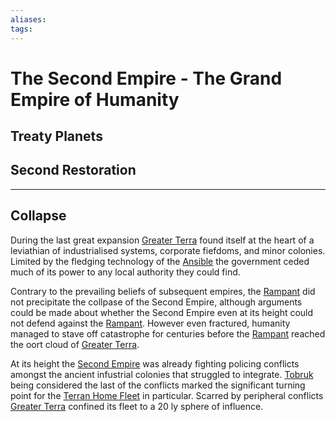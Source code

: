 ```yaml
---
aliases:
tags:
---
```


# The Second Empire  - The Grand Empire of Humanity 

## Treaty Planets

## Second Restoration

***

## Collapse

During the last great expansion [Greater Terra](../Systems/greater-terra.md) found itself at the heart of a leviathian of industrialised systems, corporate fiefdoms, and minor colonies. Limited by the fledging technology of the [Ansible](../Technology/network/superluminal-communication.md) the government ceded much of its power to any local authority they could find. 

Contrary to the prevailing beliefs of subsequent empires, the [Rampant](../Species/rampant.md) did not precipitate the collpase of the Second Empire, although arguments could be made about whether the Second Empire even at its height could not defend against the [Rampant](../Species/rampant.md). However even fractured, humanity managed to stave off catastrophe for centuries before the [Rampant](../Species/rampant.md) reached the oort cloud of [Greater Terra](../Systems/greater-terra.md).

At its height the [Second Empire](#The%20Second%20Empire%20-%20The%20Grand%20Empire%20of%20Humanity) was already fighting policing conflicts amongst the ancient infustrial colonies that struggled to integrate. [Tobruk](tobruk.md#The%20Fall%20of%20Tobruk) being considered the last of the conflicts marked the significant turning point for the [Terran Home Fleet](../Organisation/Stellarii/terran-home-fleet.md) in particular. Scarred by peripheral conflicts [Greater Terra](../Systems/greater-terra.md) confined its fleet to a 20 ly sphere of influence.